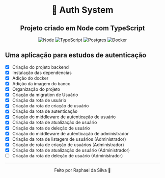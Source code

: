 <div align="center">
  
# :closed_lock_with_key: Auth System

## Projeto criado em Node com TypeScript

  <img alt="Node" src="https://img.shields.io/badge/Node.js-43853D?style=for-the-badge&logo=node.js&logoColor=white">
  <img alt="TypeScript" src="https://img.shields.io/badge/TypeScript-007ACC?style=for-the-badge&logo=typescript&logoColor=white">
  <img alt="Postgres" src="https://img.shields.io/badge/PostgreSQL-316192?style=for-the-badge&logo=postgresql&logoColor=white">
  <img alt="Docker" src="https://img.shields.io/badge/Docker-2496ED?style=for-the-badge&logo=docker&logoColor=white">

</div>

## Uma aplicação para estudos de autenticação

- [x] Criação do projeto backend
- [x] Instalação das dependencias
- [x] Adição do docker
- [x] Adição da imagem do banco
- [x] Organização do projeto
- [x] Criação da migration de Usuário
- [x] Criação da rota de usuário
- [x] Criação da rota de criação de usuário
- [x] Criação da rota de autenticação
- [x] Criação do middleware de autenticação de usuário
- [x] Criação da rota de atualização de usuário
- [x] Criação da rota de deleção de usuário
- [x] Criação do middleware de autenticação de administrador
- [x] Criação da rota de listagem de usuários (Administrador)
- [x] Criação de rota de criação de usuários (Administrador)
- [x] Criação da rota de atualização de usuário (Administrador)
- [ ] Criação da rota de deleção de usuário (Administrador)

---

<div align="center">
Feito por Raphael da Silva 🚀
</div>
